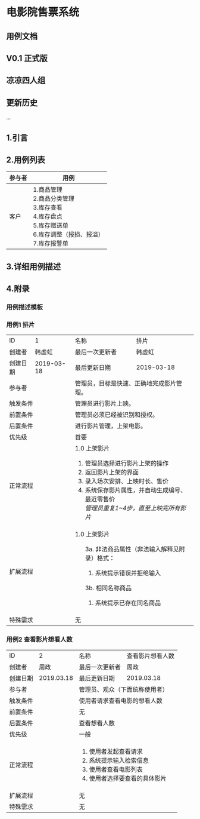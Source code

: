 # 电影院售票系统

## 用例文档

## V0.1 正式版

## 凉凉四人组

## 更新历史



...

## 1.引言



## 2.用例列表

| 参与者 | 用例                                                         |
| ------ | ------------------------------------------------------------ |
| 客户   | 1.商品管理<br>2.商品分类管理<br>3.库存查看<br>4.库存盘点<br>5.库存赠送单<br>6.库存调整（报损、报溢）<br>7.库存报警单 |

## 3.详细用例描述







## 4.附录

### 用例描述模板

<html>
    <!--用例描述模板-->
 <h3>用例1 排片</h3>
<table>
    <tr>
        <td>ID</td>
        <td>1</td>
        <td>名称</td>
        <td>排片</td>
    </tr>
    <tr>
        <td>创建者</td>
        <td>韩虚虹</td>
        <td>最后一次更新者</td>
        <td>韩虚虹</td>
    </tr>
    <tr>
        <td>创建日期</td>
        <td>2019-03-18</td>
        <td>最后更新日期</td>
        <td>2019-03-18</td>
    </tr>
    <tr>
        <td colspan="2">参与者</td>
        <td colspan="2">管理员，目标是快速、正确地完成影片管理。</td>
    </tr>
    <tr>
        <td colspan="2">触发条件</td>
        <td colspan="2">管理员进行影片上映。</td>
    </tr>
    <tr>
        <td colspan="2">前置条件</td>
        <td colspan="2">管理员必须已经被识别和授权。</td>
    </tr>
    <tr>
        <td colspan="2">后置条件</td>
        <td colspan="2">进行影片管理，上架电影。</td>
    </tr>
    <tr>
        <td colspan="2">优先级</td>
        <td colspan="2">首要</td>
    </tr>
    <tr>
        <td colspan="2">正常流程</td>
        <td colspan="2">1.0 上架影片
            <ol>
                <li>管理员选择进行影片上架的操作</li>
                <li>返回影片上架的界面</li>
                <li>录入场次安排、上映时长、售价</li>
                <li>系统保存影片属性，并自动生成编号、最近零售价</li>
                    <i>管理员重复1~4步，直至上映完所有影片</i>
            </ol>
        </td>
    </tr>
    <tr>
        <td colspan="2">扩展流程</td>
        <td colspan="2">1.0 上架影片
            <ol>
                3a. 非法商品属性（非法输入解释见附录）格式：
                   <ol> <li>系统提示错误并拒绝输入</li>
                   </ol>
                </ol>
                <ol>
                    3b. 相同名称商品
                    <ol> <li>系统提示已存在同名商品</li>
            </ol>
        </td>
    </tr>
    <tr>
        <td colspan="2">特殊需求</td>
        <td colspan="2">无</td>
    </tr>
</table>
</html>

<html>
    <!--用例描述模板-->
 <h3>用例2 查看影片想看人数</h3>
<table>
    <tr>
        <td>ID</td>
        <td>2</td>
        <td>名称</td>
        <td>查看影片想看人数</td>
    </tr>
    <tr>
        <td>创建者</td>
        <td>周政</td>
        <td>最后一次更新者</td>
        <td>周政</td>
    </tr>
    <tr>
        <td>创建日期</td>
        <td>2019.03.18</td>
        <td>最后更新日期</td>
        <td>2019.03.18</td>
    </tr>
    <tr>
        <td colspan="2">参与者</td>
        <td colspan="2">管理员、观众（下面统称使用者）</td>
    </tr>
    <tr>
        <td colspan="2">触发条件</td>
        <td colspan="2">使用者请求查看电影的想看人数</td>
    </tr>
    <tr>
        <td colspan="2">前置条件</td>
        <td colspan="2">无</td>
    </tr>
    <tr>
        <td colspan="2">后置条件</td>
        <td colspan="2">查看想看人数</td>
    </tr>
    <tr>
        <td colspan="2">优先级</td>
        <td colspan="2">一般</td>
    </tr>
    <tr>
        <td colspan="2">正常流程</td>
        <td colspan="2">
            <ol>
                <li>使用者发起查看请求</li>
                <li>系统提示输入检索信息</li>
                <li>使用者查看电影列表</li>
				<li>使用者选择要查看的具体影片</li>
            </ol>
        </td>
    </tr>
    <tr>
        <td colspan="2">扩展流程</td>
        <td colspan="2">无</td>
    </tr>
    <tr>
        <td colspan="2">特殊需求</td>
        <td colspan="2">无</td>
    </tr>
</table>

</html>
